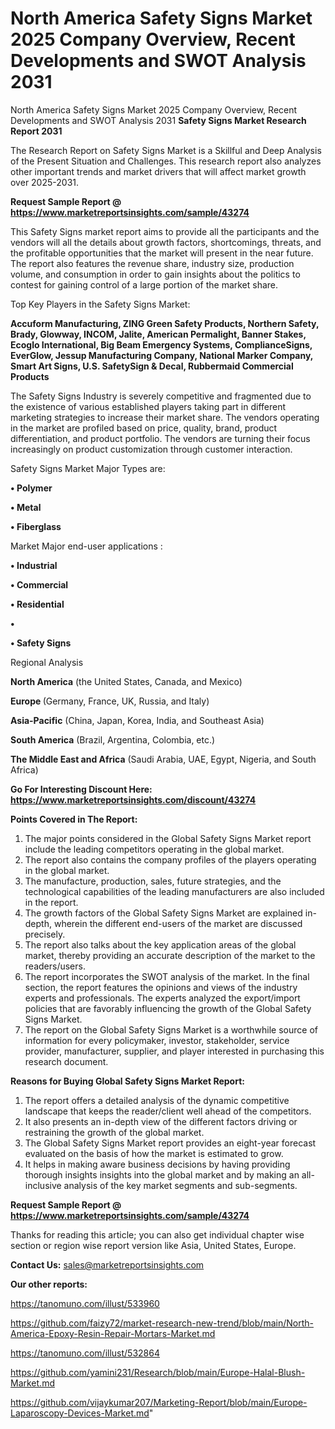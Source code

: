 # North America Safety Signs Market 2025 Company Overview, Recent Developments and SWOT Analysis 2031
North America Safety Signs Market 2025 Company Overview, Recent Developments and SWOT Analysis 2031
<strong>Safety Signs Market Research Report 2031</strong>

The Research Report on Safety Signs Market is a Skillful and Deep Analysis of the Present Situation and Challenges. This research report also analyzes other important trends and market drivers that will affect market growth over 2025-2031.

<strong>Request Sample Report @ <a href=https://www.marketreportsinsights.com/sample/43274>https://www.marketreportsinsights.com/sample/43274</a></strong>

This Safety Signs market report aims to provide all the participants and the vendors will all the details about growth factors, shortcomings, threats, and the profitable opportunities that the market will present in the near future. The report also features the revenue share, industry size, production volume, and consumption in order to gain insights about the politics to contest for gaining control of a large portion of the market share.

Top Key Players in the Safety Signs Market:

<strong>Accuform Manufacturing, ZING Green Safety Products, Northern Safety, Brady, Glowway, INCOM, Jalite, American Permalight, Banner Stakes, Ecoglo International, Big Beam Emergency Systems, ComplianceSigns, EverGlow, Jessup Manufacturing Company, National Marker Company, Smart Art Signs, U.S. SafetySign & Decal, Rubbermaid Commercial Products</strong>

The Safety Signs Industry is severely competitive and fragmented due to the existence of various established players taking part in different marketing strategies to increase their market share. The vendors operating in the market are profiled based on price, quality, brand, product differentiation, and product portfolio. The vendors are turning their focus increasingly on product customization through customer interaction.

Safety Signs Market Major Types are:

<strong>•  Polymer

•  Metal

•  Fiberglass</strong>

Market Major end-user applications :

<strong>•  Industrial

•  Commercial

•  Residential

•  

•  Safety Signs</strong>

Regional Analysis

</u><strong><b>North America</b></strong> (the United States, Canada, and Mexico)

<strong><b>Europe </b></strong>(Germany, France, UK, Russia, and Italy)

<strong><b>Asia-Pacific</b></strong> (China, Japan, Korea, India, and Southeast Asia)

<strong><b>South America</b></strong> (Brazil, Argentina, Colombia, etc.)

<strong><b>The Middle East and Africa</b></strong> (Saudi Arabia, UAE, Egypt, Nigeria, and South Africa)

<strong>Go For Interesting Discount Here: <a href=https://www.marketreportsinsights.com/discount/43274>https://www.marketreportsinsights.com/discount/43274</a></strong>

<strong>Points Covered in The Report:</strong>
<ol>
  <li>The major points considered in the Global Safety Signs Market report include the leading competitors operating in the global market.</li>
  <li>The report also contains the company profiles of the players operating in the global market.</li>
  <li>The manufacture, production, sales, future strategies, and the technological capabilities of the leading manufacturers are also included in the report.</li>
  <li>The growth factors of the Global Safety Signs Market are explained in-depth, wherein the different end-users of the market are discussed precisely.</li>
  <li>The report also talks about the key application areas of the global market, thereby providing an accurate description of the market to the readers/users.</li>
  <li>The report incorporates the SWOT analysis of the market. In the final section, the report features the opinions and views of the industry experts and professionals. The experts analyzed the export/import policies that are favorably influencing the growth of the Global Safety Signs Market.</li>
  <li>The report on the Global Safety Signs Market is a worthwhile source of information for every policymaker, investor, stakeholder, service provider, manufacturer, supplier, and player interested in purchasing this research document.</li>
</ol>
<strong>Reasons for Buying Global Safety Signs Market Report:</strong>

<ol>
  <li>The report offers a detailed analysis of the dynamic competitive landscape that keeps the reader/client well ahead of the competitors.</li>
  <li>It also presents an in-depth view of the different factors driving or restraining the growth of the global market.</li>
  <li>The Global Safety Signs Market report provides an eight-year forecast evaluated on the basis of how the market is estimated to grow.</li>
  <li>It helps in making aware business decisions by having providing thorough insights insights into the global market and by making an all-inclusive analysis of the key market segments and sub-segments.</li>
</ol>
<strong>Request Sample Report @ <a href=https://www.marketreportsinsights.com/sample/43274>https://www.marketreportsinsights.com/sample/43274</a></strong>


Thanks for reading this article; you can also get individual chapter wise section or region wise report version like Asia, United States, Europe.

<strong>Contact Us:</strong>
sales@marketreportsinsights.com

<strong>Our other reports:</strong>

<a href=https://tanomuno.com/illust/533960>https://tanomuno.com/illust/533960</a>

<a href=https://github.com/faizy72/market-research-new-trend/blob/main/North-America-Epoxy-Resin-Repair-Mortars-Market.md>https://github.com/faizy72/market-research-new-trend/blob/main/North-America-Epoxy-Resin-Repair-Mortars-Market.md</a>

<a href=https://tanomuno.com/illust/532864>https://tanomuno.com/illust/532864</a>

<a href=https://github.com/yamini231/Research/blob/main/Europe-Halal-Blush-Market.md>https://github.com/yamini231/Research/blob/main/Europe-Halal-Blush-Market.md</a>

<a href=https://github.com/vijaykumar207/Marketing-Report/blob/main/Europe-Laparoscopy-Devices-Market.md>https://github.com/vijaykumar207/Marketing-Report/blob/main/Europe-Laparoscopy-Devices-Market.md</a>"
